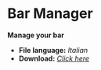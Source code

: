 # Bar Manager
**Manage your bar**

- **File language:** *Italian*
- **Download:** *[Click here](https://github.com/DyBlok27/bar-manager/releases/download/bar-manager/bar-manager.exe)*
